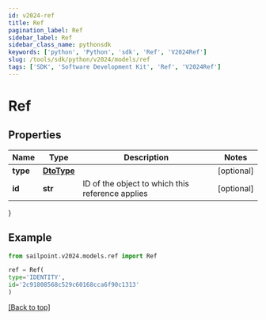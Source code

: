 ```yaml
---
id: v2024-ref
title: Ref
pagination_label: Ref
sidebar_label: Ref
sidebar_class_name: pythonsdk
keywords: ['python', 'Python', 'sdk', 'Ref', 'V2024Ref']
slug: /tools/sdk/python/v2024/models/ref
tags: ['SDK', 'Software Development Kit', 'Ref', 'V2024Ref']
---
```


# Ref

## Properties

| Name | Type | Description | Notes |
| --- | --- | --- | --- |
| **type** | [**DtoType**](dto-type) |  | [optional] |
| **id** | **str** | ID of the object to which this reference applies | [optional] |

}

## Example

```python
from sailpoint.v2024.models.ref import Ref

ref = Ref(
type='IDENTITY',
id='2c91808568c529c60168cca6f90c1313'
)

```

[[Back to top]](#)

